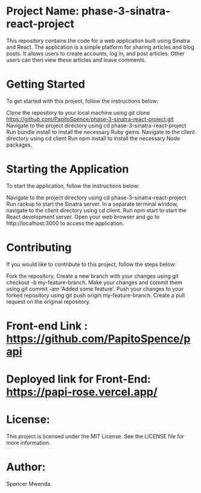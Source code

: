 # Project Name: phase-3-sinatra-react-project
This repository contains the code for a web application built using Sinatra and React. The application is a simple platform for sharing articles and blog posts. It allows users to create accounts, log in, and post articles. Other users can then view these articles and leave comments.

# Getting Started
To get started with this project, follow the instructions below:

Clone the repository to your local machine using git clone https://github.com/PapitoSpence/phase-3-sinatra-react-project.git
Navigate to the project directory using cd phase-3-sinatra-react-project
Run bundle install to install the necessary Ruby gems.
Navigate to the client directory using cd client
Run npm install to install the necessary Node packages.


# Starting the Application
To start the application, follow the instructions below:

Navigate to the project directory using cd phase-3-sinatra-react-project
Run rackup to start the Sinatra server.
In a separate terminal window, navigate to the client directory using cd client.
Run npm start to start the React development server.
Open your web browser and go to http://localhost:3000 to access the application.


# Contributing

If you would like to contribute to this project, follow the steps below:

Fork the repository.
Create a new branch with your changes using git checkout -b my-feature-branch.
Make your changes and commit them using git commit -am 'Added some feature'.
Push your changes to your forked repository using git push origin my-feature-branch.
Create a pull request on the original repository.

# Front-end Link : https://github.com/PapitoSpence/papi
# Deployed link for Front-End: https://papi-rose.vercel.app/

# License:
This project is licensed under the MIT License. See the LICENSE file for more information.

# Author: 
Spencer Mwenda.